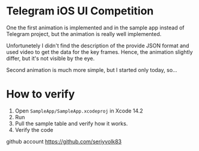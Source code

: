 # Telegram iOS UI Competition

One the first animation is implemented and in the sample app instead of Telegram project,
but the animation is really well implemented.

Unfortunetely I didn't find the description of the provide JSON format and used video
to get the data for the key frames. Hence, the animation slightly differ, but it's not
visible by the eye.

Second animation is much more simple, but I started only today, so...

# How to verify

1. Open `SampleApp/SampleApp.xcodeproj` in Xcode 14.2
2. Run
3. Pull the sample table and verify how it works.
4. Verify the code

github account https://github.com/seriyvolk83
